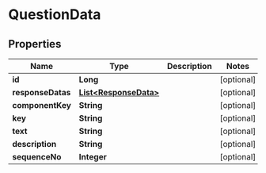 
# QuestionData

## Properties
Name | Type | Description | Notes
------------ | ------------- | ------------- | -------------
**id** | **Long** |  |  [optional]
**responseDatas** | [**List&lt;ResponseData&gt;**](ResponseData.md) |  |  [optional]
**componentKey** | **String** |  |  [optional]
**key** | **String** |  |  [optional]
**text** | **String** |  |  [optional]
**description** | **String** |  |  [optional]
**sequenceNo** | **Integer** |  |  [optional]



